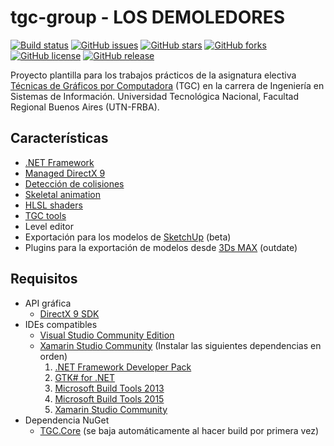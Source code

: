 # tgc-group - LOS DEMOLEDORES
[![Build status](https://ci.appveyor.com/api/projects/status/uvyboubq91uhwf3v?svg=true)](https://ci.appveyor.com/project/rejurime/tgc-group)
[![GitHub issues](https://img.shields.io/github/issues/tgc-utn/tgc-group.svg)](https://github.com/tgc-utn/tgc-group/issues)
[![GitHub stars](https://img.shields.io/github/stars/tgc-utn/tgc-group.svg)](https://github.com/tgc-utn/tgc-group/stargazers)
[![GitHub forks](https://img.shields.io/github/forks/tgc-utn/tgc-group.svg)](https://github.com/tgc-utn/tgc-group/network)
[![GitHub license](https://img.shields.io/badge/license-MIT-blue.svg)](https://raw.githubusercontent.com/tgc-utn/tgc-group/master/LICENSE)
[![GitHub release](https://img.shields.io/github/release/tgc-utn/tgc-group.svg)](https://github.com/tgc-utn/tgc-group/releases)

Proyecto plantilla para los trabajos prácticos de la asignatura electiva [Técnicas de Gráficos por Computadora](http://tgc-utn.github.io/) (TGC) en la carrera de Ingeniería en Sistemas de Información. Universidad Tecnológica Nacional, Facultad Regional Buenos Aires (UTN-FRBA).

## Características
* [.NET Framework](https://www.microsoft.com/net)
* [Managed DirectX 9](https://en.wikipedia.org/wiki/Managed_DirectX)
* [Detección de colisiones](https://en.wikipedia.org/wiki/Collision_detection)
* [Skeletal animation](https://en.wikipedia.org/wiki/Skeletal_animation)
* [HLSL shaders](https://msdn.microsoft.com/en-us/library/windows/desktop/bb509561%28v=vs.85%29.aspx)
* [TGC tools](https://github.com/tgc-utn/tgc-tools)
* Level editor
* Exportación para los modelos de [SketchUp](https://www.sketchup.com) (beta)
* Plugins para la exportación de modelos desde [3Ds MAX](http://www.autodesk.com/education/free-software/3ds-max) (outdate)

## Requisitos
* API gráfica
    * [DirectX 9 SDK](http://www.microsoft.com/en-us/download/details.aspx?displaylang=en&id=6812)
* IDEs compatibles
    * [Visual Studio Community Edition](https://www.visualstudio.com/vs/community)
    * [Xamarin Studio Community](https://www.xamarin.com/studio) (Instalar las siguientes dependencias en orden)
        1. [.NET Framework Developer Pack](https://www.microsoft.com/net/targeting)
        2. [GTK# for .NET](http://www.mono-project.com/download/#download-win)
        3. [Microsoft Build Tools 2013](https://www.microsoft.com/es-ar/download/details.aspx?id=40760)
        4. [Microsoft Build Tools 2015](https://www.microsoft.com/es-ar/download/details.aspx?id=48159)
        5. [Xamarin Studio Community](https://dl.xamarin.com/MonoDevelop/Windows/XamarinStudio-6.2.0.1829.msi)
* Dependencia NuGet
    * [TGC.Core](https://www.nuget.org/packages/TGC.Core/) (se baja automáticamente al hacer build por primera vez)
